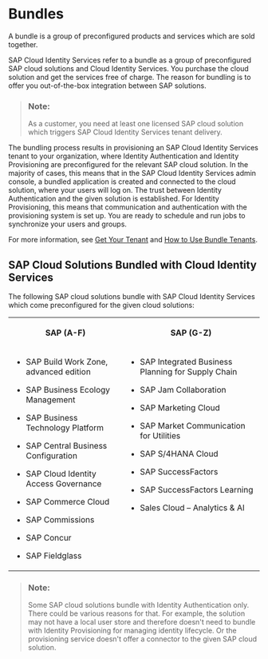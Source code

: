 <!-- loioc1550b658990455cacf52d4fd7ce13ac -->

# Bundles

A bundle is a group of preconfigured products and services which are sold together.

SAP Cloud Identity Services refer to a bundle as a group of preconfigured SAP cloud solutions and Cloud Identity Services. You purchase the cloud solution and get the services free of charge. The reason for bundling is to offer you out-of-the-box integration between SAP solutions.

> ### Note:  
> As a customer, you need at least one licensed SAP cloud solution which triggers SAP Cloud Identity Services tenant delivery.

The bundling process results in provisioning an SAP Cloud Identity Services tenant to your organization, where Identity Authentication and Identity Provisioning are preconfigured for the relevant SAP cloud solution. In the majority of cases, this means that in the SAP Cloud Identity Services admin console, a bundled application is created and connected to the cloud solution, where your users will log on. The trust between Identity Authentication and the given solution is established. For Identity Provisioning, this means that communication and authentication with the provisioning system is set up. You are ready to schedule and run jobs to synchronize your users and groups.

For more information, see [Get Your Tenant](../get-your-tenant-0a7313e.md) and [How to Use Bundle Tenants](https://help.sap.com/docs/identity-provisioning/identity-provisioning/bundle-tenants-and-connectors?version=Cloud#how-to-use-bundle-tenants).



<a name="loioc1550b658990455cacf52d4fd7ce13ac__section_b1k_php_ryb"/>

## SAP Cloud Solutions Bundled with Cloud Identity Services

The following SAP cloud solutions bundle with SAP Cloud Identity Services which come preconfigured for the given cloud solutions:


<table>
<tr>
<th valign="top">

SAP \(A-F\)

</th>
<th valign="top">

SAP \(G-Z\)

</th>
</tr>
<tr>
<td valign="top">

-   SAP Build Work Zone, advanced edition

-   SAP Business Ecology Management

-   SAP Business Technology Platform

-   SAP Central Business Configuration

-   SAP Cloud Identity Access Governance

-   SAP Commerce Cloud

-   SAP Commissions

-   SAP Concur

-   SAP Fieldglass




</td>
<td valign="top">

-   SAP Integrated Business Planning for Supply Chain

-   SAP Jam Collaboration

-   SAP Marketing Cloud

-   SAP Market Communication for Utilities

-   SAP S/4HANA Cloud

-   SAP SuccessFactors

-   SAP SuccessFactors Learning

-   Sales Cloud – Analytics & AI




</td>
</tr>
</table>

> ### Note:  
> Some SAP cloud solutions bundle with Identity Authentication only. There could be various reasons for that. For example, the solution may not have a local user store and therefore doesn't need to bundle with Identity Provisioning for managing identity lifecycle. Or the provisioning service doesn't offer a connector to the given SAP cloud solution.

